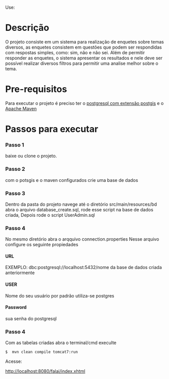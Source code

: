 
Use:
# Descrição

O projeto consiste em um sistema para realização de enquetes sobre temas
diversos, as enquetes consistem em questões que podem ser respondidas com
respostas simples, como: sim, não e não sei. Além de permitir responder as
enquetes, o sistema apresentar os resultados e nele deve ser possível realizar
diversos filtros para permitir uma analise melhor sobre o tema.

# Pre-requisitos

Para executar o projeto é preciso ter o [postgresql com extensão postgis](http://postgis.net/install/) e o [Apache Maven](http://maven.apache.org/install.html)
# Passos para executar
### Passo 1
 baixe ou clone o projeto.

### Passo 2

 com o potsgis e o maven configurados crie uma base de dados

### Passo 3
Dentro da pasta do projeto navege até o diretório src/main/resources/bd
abra o arquivo database_create.sql, rode esse script na base de dados criada,
Depois rode o script UserAdmin.sql
### Passo 4 
No mesmo diretório abra o arqquivo connection.properties
Nesse arquivo configure os seguinte propiedades
#### URL
EXEMPLO: dbc:postgresql://localhost:5432/nome da base de dados criada anteriormente 
#### USER
Nome do seu usuário por padrão utiliza-se postgres
#### Password 
sua senha do postgresql

### Passo 4

Com as tabelas criadas abra o terminal/cmd execulte  



``` shell
$  mvn clean compile tomcat7:run
```

Acesse:

[http://localhost:8080/falai/index.xhtml](http://localhost:8080/falai/index.xhtml)

